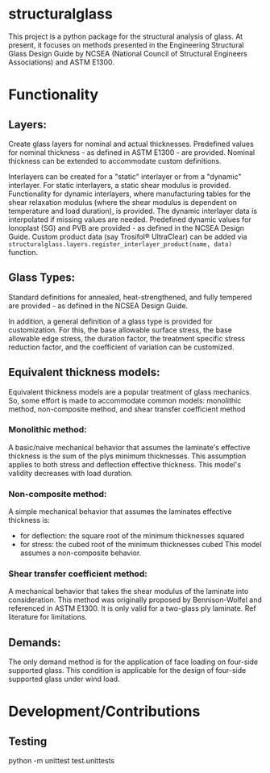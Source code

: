 # structuralglass
This project is a python package for the structural analysis of glass.
At present, it focuses on methods presented in the Engineering Structural Glass Design Guide by NCSEA
(National Council of Structural Engineers Associations) and ASTM E1300.

# Functionality
## Layers:
Create glass layers for nominal and actual thicknesses. Predefined values for nominal thickness - as defined in ASTM E1300 - are provided. Nominal thickness can be extended to accommodate custom definitions.

Interlayers can be created for a "static" interlayer or from a "dynamic" interlayer. For static interlayers, a static shear modulus is provided. Functionality for dynamic interlayers, where manufacturing tables for the shear relaxation modulus (where the shear modulus is dependent on temperature and load duration), is provided. The dynamic interlayer data is interpolated if missing values are needed. Predefined dynamic values for Ionoplast (SG) and PVB are provided - as defined in the NCSEA Design Guide. Custom product data (say Trosifol® UltraClear) can be added via `structuralglass.layers.register_interlayer_product(name, data)` function.

## Glass Types:
Standard definitions for annealed, heat-strengthened, and fully tempered are provided - as defined in the NCSEA Design Guide.

In addition, a general definition of a glass type is provided for customization. For this, the base allowable surface stress, the base allowable edge stress, the duration factor, the treatment specific stress reduction factor, and the coefficient of variation can be customized.

## Equivalent thickness models:
Equivalent thickness models are a popular treatment of glass mechanics. So, some effort is made to accommodate common models: monolithic method, non-composite method, and shear transfer coefficient method

### Monolithic method:
A basic/naive mechanical behavior that assumes the laminate's effective thickness is the sum of the plys minimum thicknesses.
This assumption applies to both stress and deflection effective thickness.
This model's validity decreases with load duration.

### Non-composite method:
A simple mechanical behavior that assumes the laminates effective thickness is:
* for deflection: the square root of the minimum thicknesses squared
* for stress: the cubed root of the minimum thicknesses cubed
This model assumes a non-composite behavior.

### Shear transfer coefficient method:
A mechanical behavior that takes the shear modulus of the laminate into consideration.
This method was originally proposed by Bennison-Wolfel and referenced in ASTM E1300.
It is only valid for a two-glass ply laminate.
Ref literature for limitations.

## Demands:
The only demand method is for the application of face loading on four-side supported glass. This condition is applicable for the design of four-side supported glass under wind load.

# Development/Contributions

## Testing
python -m unittest test.unittests
